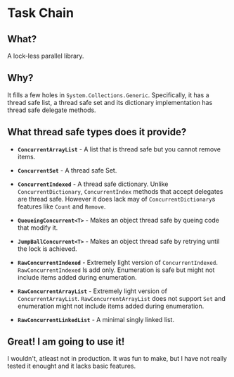 # Task Chain

## What?

A lock-less parallel library.

## Why?

It fills a few holes in `System.Collections.Generic`. Specifically, it has a thread safe list, a thread safe set and its dictionary implementation has thread safe delegate methods.

## What thread safe types does it provide?

* **`ConcurrentArrayList`** - A list that is thread safe but you cannot remove items. 

* **`ConcurrentSet`** - A thread safe Set.

* **`ConcurrentIndexed`** - A thread safe dictionary. Unlike `ConcurrentDictionary`, `ConcurrentIndex` methods that accept delegates are thread safe. However it does lack may of `ConcurrentDictionary`s features like `Count` and `Remove`.

* **`QueueingConcurrent<T>`** - Makes an object thread safe by queing code that modify it.

* **`JumpBallConcurrent<T>`** - Makes an object thread safe by retrying until the lock is achieved.

* **`RawConcurrentIndexed`** - Extremely light version of `ConcurrentIndexed`. `RawConcurrentIndexed` Is add only. 
Enumeration is safe but might not include items added during enumeration.

* **`RawConcurrentArrayList`** - Extremely light version of `ConcurrentArrayList`. `RawConcurrentArrayList` does not support `Set` and 
enumeration might not include items added during enumeration.

* **`RawConcurrentLinkedList`** - A minimal singly linked list. 

## Great! I am going to use it!

I wouldn't, atleast not in production. It was fun to make, but I have not really tested it enought and it lacks basic features.

